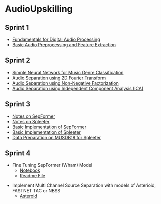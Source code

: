 # AudioUpskilling
## Sprint 1
* <a href = "https://github.com/fuseMuskan/audioUpskilling/blob/audio/sprint_one/preprocessing/NOTES.md">Fundamentals for Digital Audio Processing</a>
* <a href = "https://github.com/fuseMuskan/audioUpskilling/blob/audio/sprint_one/preprocessing/audio_preprocessing.ipynb">Basic Audio Preprocessing and Feature Extraction</a> 

## Sprint 2
* <a href = "https://github.com/fuseMuskan/audioUpskilling/blob/main/music_classification/notebooks/music_genre_classification.ipynb">Simple Neural Network for Music Genre Classification</a>
* <a href = "https://github.com/fuseMuskan/audioUpskilling/blob/main/audio_seperation/audio_seperation_using_2d_fourier_transform.ipynb">Audio Separation using 2D Fourier Transform</a>
* <a href = "https://github.com/fuseMuskan/audioUpskilling/blob/main/audio_seperation/audio_seperation_using_nmf.ipynb">Audio Separation using Non-Negative Factorization</a>
* <a href = "https://github.com/fuseMuskan/audioUpskilling/blob/main/audio_seperation/independent_component_analysis.ipynb">Audio Separation using Independent Component Analysis (ICA)</a>


## Sprint 3
* <a href = "https://github.com/fuseMuskan/audioUpskilling/blob/main/source_separation/SepFormer.md"> Notes on SepFormer </a>
* <a href = "https://github.com/fuseMuskan/audioUpskilling/blob/main/source_separation/Spleeter.md">Notes on Spleeter</a>
* <a href = "https://github.com/fuseMuskan/audioUpskilling/blob/main/source_separation/SourceSeparation.ipynb">Basic Implementation of SepFormer </a>
* <a href = "https://github.com/fuseMuskan/audioUpskilling/blob/main/source_separation/source_separation_using_spleeter.ipynb">Basic Implementation of Spleeter </a>
* <a href = "https://github.com/fuseMuskan/audioUpskilling/blob/main/data_preparation/musdb_data_prep.ipynb">Data Preparation on MUSDB18 for Spleeter</a>

## Sprint 4
- Fine Tuning SepFormer (Wham) Model
  - <a href = "https://github.com/fuseMuskan/audioUpskilling/blob/main/fine_tuning/sepformer_wham.ipynb">Notebook </a>
  - <a href = "https://github.com/fuseMuskan/audioUpskilling/blob/main/fine_tuning/SepFormer_training.md"> Readme File </a>
* Implement Multi Channel Source Separation with models of Asterioid, FASTNET TAC or NBSS
  - <a href = "https://github.com/fuseMuskan/audioUpskilling/blob/main/multi_channel_source_sep/multi_channel_separation_asterioid.ipynb">Asteroid</a>
  

